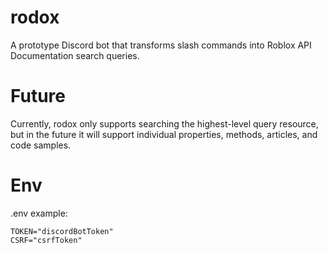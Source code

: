 # rodox
A prototype Discord bot that transforms slash commands into Roblox API Documentation search queries.

# Future
Currently, rodox only supports searching the highest-level query resource, but in the future it will support individual properties, methods, articles, and code samples.

# Env
.env example:
```env
TOKEN="discordBotToken"
CSRF="csrfToken"
```